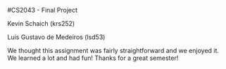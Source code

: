 #CS2043 - Final Project

Kevin Schaich (krs252)

Luis Gustavo de Medeiros (lsd53)

We thought this assignment was fairly straightforward and we enjoyed it. We learned a lot and had fun! Thanks for a great semester!
